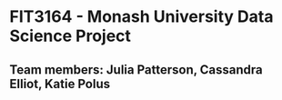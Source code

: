 # FIT3164 - Monash University Data Science Project
## Team members: Julia Patterson, Cassandra Elliot, Katie Polus
